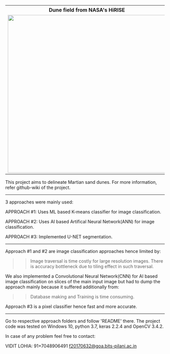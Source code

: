 <table>
  <tr>
    <th>Dune field from NASA's HiRISE </th>
    <th> Final Result from Approach#3 </th> 
      </tr>
  <tr>
    <td>
      <img src="https://github.com/ViditLohia/Sand-Dune-Detection-On-MARS/blob/master/CompressedImages/orig.png" width=500 >
     </td>
    <td>
      <img src="https://github.com/ViditLohia/Sand-Dune-Detection-On-MARS/blob/master/CompressedImages/1%20(1).png" width=500 >
     </td>
    
  </tr>
</table>


This project aims to delineate Martian sand dunes. For more information, refer github-wiki of the project.

***

3 approaches were mainly used:

APPROACH #1:
Uses ML based K-means classifier for image classification.

APPROACH #2:
Uses AI based Artifical Neural Network(ANN) for image classification.

APPROACH #3:
Implemented U-NET segmentation.

***

Approach #1 and #2 are image classification approaches hence limited by:
>>Image traversal is time costly for large resolution images.
>>There is accuracy bottleneck due to tiling effect in such traversal.

We also implemented a Convolutional Neural Network(CNN) for AI based image classification on slices of the main input image but had to 
dump the approach mainly because it suffered additionally from:
>>Database making and Training is time consuming.

Approach #3 is a pixel classifier hence fast and more accurate.

***

Go to respective approach folders and follow 'README' there. 
The project code was tested on Windows 10, python 3.7, keras 2.2.4 and OpenCV 3.4.2.

In case of any problem feel free to contact:

VIDIT LOHIA: 		91+7048906491		f20170632@goa.bits-pilani.ac.in

